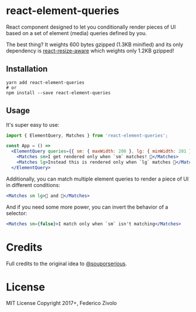 # react-element-queries

React component designed to let you conditionally render pieces of UI based on
a set of element (media) queries defined by you.

The best thing? It weights 600 bytes gzipped (1.3KB minified) and its only
dependency is [react-resize-aware](https://github.com/FezVrasta/react-resize-aware)
which weights only 1.2KB gzipped!

## Installation

```
yarn add react-element-queries
# or
npm install --save react-element-queries
```

## Usage

It's super easy to use:

```jsx
import { ElementQuery, Matches } from 'react-element-queries';

const App = () =>
  <ElementQuery queries={{ sm: { maxWidth: 200 }, lg: { minWidth: 201 } }}>
    <Matches sm>I get rendered only when `sm` matches! 🐣</Matches>
    <Matches lg>Instead this is rendered only when `lg` matches 🐷</Matches>
  </ElementQuery>
```

Additionally, you can match multiple element queries to render a piece of UI in
different conditions:

```jsx
<Matches sm lg>🐣 and 🐷</Matches>
```

And if you need some more power, you can invert the behavior of a selector:

```jsx
<Matches sm={false}>I match only when `sm` isn't matching</Matches>
```

# Credits

Full credits to the original idea to [@souporserious](https://github.com/souporserious).

# License

MIT License Copyright 2017+, Federico Zivolo